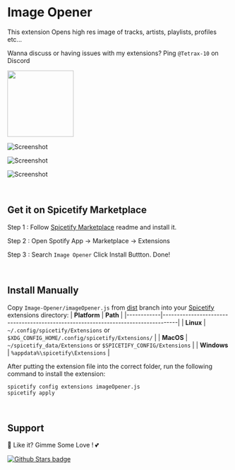 # Image Opener

This extension Opens high res image of tracks, artists, playlists, profiles etc...

Wanna discuss or having issues with my extensions? Ping `@Tetrax-10` on Discord

<p align="left"><a href="https://discord.gg/DaUbPmbDwr"><img src="https://raw.githubusercontent.com/Tetrax-10/Nord-Spotify/master/assets/join-discord-button.png" width="150px"></a></p>

![Screenshot](https://raw.githubusercontent.com/Tetrax-10/Spicetify-Extensions/master/Image-Opener/assets/showcase.png)

![Screenshot](https://raw.githubusercontent.com/Tetrax-10/Spicetify-Extensions/master/Image-Opener/assets/opened-image.png)

![Screenshot](https://raw.githubusercontent.com/Tetrax-10/Spicetify-Extensions/master/Image-Opener/assets/copy-local-files-image.png)

<br />

## Get it on Spicetify Marketplace

Step 1 : Follow [Spicetify Marketplace](https://github.com/spicetify/spicetify-marketplace) readme and install it.

Step 2 : Open Spotify App -> Marketplace -> Extensions

Step 3 : Search `Image Opener` Click Install Buttton. Done!

<br />

## Install Manually

Copy `Image-Opener/imageOpener.js` from [dist](https://github.com/Tetrax-10/Spicetify-Extensions/tree/dist) branch into your [Spicetify](https://github.com/spicetify/spicetify-cli) extensions directory:
| **Platform** | **Path** |
|------------|-----------------------------------------------------------------------------------|
| **Linux** | `~/.config/spicetify/Extensions` or `$XDG_CONFIG_HOME/.config/spicetify/Extensions/` |
| **MacOS** | `~/spicetify_data/Extensions` or `$SPICETIFY_CONFIG/Extensions` |
| **Windows** | `%appdata%\spicetify\Extensions` |

After putting the extension file into the correct folder, run the following command to install the extension:

```
spicetify config extensions imageOpener.js
spicetify apply
```

<br />

## Support

🌟 Like it? Gimme Some Love ! 💕

[![Github Stars badge](https://img.shields.io/github/stars/Tetrax-10/Spicetify-Extensions?logo=github&style=social)](https://github.com/Tetrax-10/Spicetify-Extensions)
